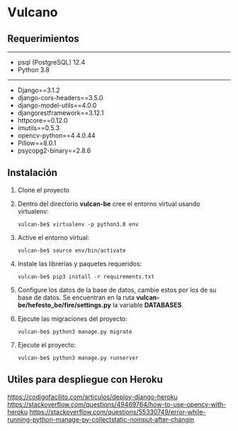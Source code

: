 # Vulcano


## Requerimientos
-----------------------------------------------
* psql (PostgreSQL) 12.4
* Python 3.8
-----------------------------------------------
* Django==3.1.2
* django-cors-headers==3.5.0
* django-model-utils==4.0.0
* djangorestframework==3.12.1
* httpcore==0.12.0
* imutils==0.5.3
* opencv-python==4.4.0.44
* Pillow==8.0.1
* psycopg2-binary==2.8.6

## Instalación
1. Clone el proyecto
2. Dentro del directorio **vulcan-be** cree el entorno virtual usando virtualenv:
    ```commandline
    vulcan-be$ virtualenv -p python3.8 env
    ```
3. Active el entorno virtual:
    ```commandline
    vulcan-be$ source env/bin/activate
    ```
4. Instale las librerías y paquetes requeridos:
    ```commandline
    vulcan-be$ pip3 install -r requirements.txt
    ```
5. Configure los datos de la base de datos, cambie estos por los de su base de datos.
Se encuentran en la ruta **vulcan-be/hefesto_be/fire/settings.py** la variable **DATABASES**. 

6. Ejecute las migraciones del proyecto:
    ```commandline
    vulcan-be$ python3 manage.py migrate
    ```
7. Ejecute el proyecto:
    ```commandline
    vulcan-be$ python3 manage.py runserver
    ```
   
## Utiles para despliegue con Heroku
https://codigofacilito.com/articulos/deploy-django-heroku
https://stackoverflow.com/questions/49469764/how-to-use-opencv-with-heroku
https://stackoverflow.com/questions/55330749/error-while-running-python-manage-py-collectstatic-noinput-after-changin
